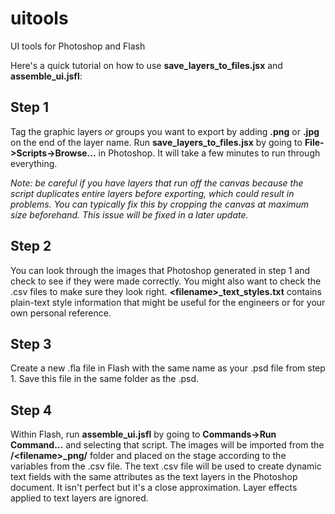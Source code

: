 uitools
========================================================================================

UI tools for Photoshop and Flash

Here's a quick tutorial on how to use **save_layers_to_files.jsx** and **assemble_ui.jsfl**:

Step 1
----------------------------------------------------------------------------------------
Tag the graphic layers _or_ groups you want to export by adding **.png** or **.jpg** on the end of the layer name. Run **save_layers_to_files.jsx** by going to **File->Scripts->Browse...** in Photoshop. It will take a few minutes to run through everything.

_Note: be careful if you have layers that run off the canvas because the script duplicates entire layers before exporting, which could result in problems.  You can typically fix this by cropping the canvas at maximum size beforehand.  This issue will be fixed in a later update._



Step 2
----------------------------------------------------------------------------------------
You can look through the images that Photoshop generated in step 1 and check to see if they were made correctly.  You might also want to check the .csv files to make sure they look right.  **\<filename\>_text_styles.txt** contains plain-text style information that might be useful for the engineers or for your own personal reference.



Step 3
----------------------------------------------------------------------------------------
Create a new .fla file in Flash with the same name as your .psd file from step 1.  Save this file in the same folder as the .psd.



Step 4
----------------------------------------------------------------------------------------
Within Flash, run **assemble_ui.jsfl** by going to **Commands->Run Command...** and selecting that script.  The images will be imported from the **/\<filename\>_png/** folder and placed on the stage according to the variables from the .csv file.  The text .csv file will be used to create dynamic text fields with the same attributes as the text layers in the Photoshop document.  It isn't perfect but it's a close approximation.  Layer effects applied to text layers are ignored.